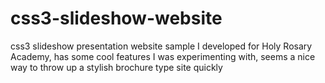 css3-slideshow-website
======================

css3 slideshow presentation website sample I developed for Holy Rosary Academy, has some cool features I was experimenting with, seems a nice way to throw up a stylish brochure type site quickly
